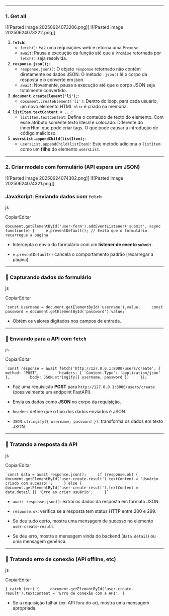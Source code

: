 

---
### **1. Get all**
![[Pasted image 20250624073206.png]]
![[Pasted image 20250624073222.png]]
1. **`fetch`**:
    - `fetch()`: Faz uma requisições web e retorna uma `Promise`.
    - `await`: Pausa a execução da função até que a `Promise` retornada por `fetch()` seja resolvida.
2. **`response.json();`**:
    - `response.json()`: O objeto `response` retornado não contém diretamente os dados JSON. O método `.json()` lê o corpo da resposta e o converte em json.
    - `await`: Novamente, pausa a execução até que o corpo JSON seja totalmente convertido.
3. **`document.createElement('li');`**:
    - `document.createElement('li')`: Dentro do loop, para cada usuário, um novo elemento HTML `<li>` é criado na memória. 
4. **`listItem.textContent = ...`**:
    - `listItem.textContent`: Define o conteúdo de texto do elemento. Com esse atributo somente texto literal é colocado. Diferente do innerHtml que pode criar tags. O que pode causar a introdução de código malicioso.
5. **`usersList.appendChild(listItem);`**:
    - `usersList.appendChild(listItem)`: Este método adiciona o `listItem` como um **filho** do elemento `usersList`.

---
### **2. Criar modelo com formulário (API espera um JSON)**

![[Pasted image 20250624074302.png]]
![[Pasted image 20250624074321.png]]
### JavaScript: Enviando dados com `fetch`

js

CopiarEditar

`document.getElementById('user-form').addEventListener('submit', async function(e) {     e.preventDefault(); // Evita que o formulário recarregue a página`

- Intercepta o envio do formulário com um **listener de evento `submit`**.
    
- `e.preventDefault()` cancela o comportamento padrão (recarregar a página).
    

---

### 🔹 Capturando dados do formulário

js

CopiarEditar

    `const username = document.getElementById('username').value;     const password = document.getElementById('password').value;`

- Obtém os valores digitados nos campos de entrada.
    

---

### 🔹 Enviando para a API com `fetch`

js

CopiarEditar

    `const response = await fetch('http://127.0.0.1:8000/users/create', {         method: 'POST',         headers: { 'Content-Type': 'application/json' },         body: JSON.stringify({ username, password })     });`

- Faz uma requisição **POST** para `http://127.0.0.1:8000/users/create` (possivelmente um endpoint FastAPI).
    
- Envia os dados como **JSON** no corpo da requisição.
    
- `headers` define que o tipo dos dados enviados é JSON.
    
- `JSON.stringify({ username, password })`: transforma os dados em texto JSON.
    

---

### 🔹 Tratando a resposta da API

js

CopiarEditar

    `const data = await response.json();     if (response.ok) {         document.getElementById('user-create-result').textContent = 'Usuário criado com sucesso!';     } else {         document.getElementById('user-create-result').textContent = data.detail || 'Erro ao criar usuário';     }`

- `await response.json()`: extrai os dados da resposta em formato JSON.
    
- `response.ok`: verifica se a resposta tem status HTTP entre 200 e 299.
    
- Se deu tudo certo, mostra uma mensagem de sucesso no elemento `user-create-result`.
    
- Se deu erro, mostra a mensagem vinda do backend (`data.detail`) ou uma mensagem genérica.
    

---

### 🔹 Tratando erro de conexão (API offline, etc)

js

CopiarEditar

`} catch (err) {     document.getElementById('user-create-result').textContent = 'Erro de conexão com a API'; }`

- Se a requisição falhar (ex: API fora do ar), mostra uma mensagem apropriada.